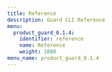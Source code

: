 ```yaml
---
title: Reference
description: Guard CLI Reference
menu:
  product_guard_0.1.4:
    identifier: reference
    name: Reference
    weight: 1000
menu_name: product_guard_0.1.4
---
```


